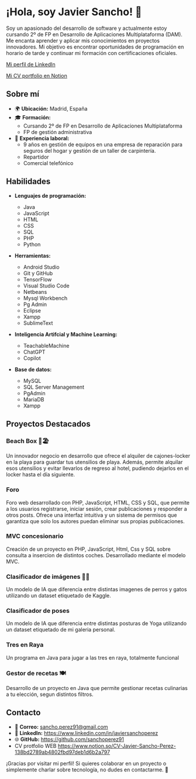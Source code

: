 # ¡Hola, soy Javier Sancho! 👋

Soy un apasionado del desarrollo de software y actualmente estoy cursando 2º de FP en Desarrollo de Aplicaciones Multiplataforma (DAM). Me encanta aprender y aplicar mis conocimientos en proyectos innovadores. Mi objetivo es encontrar oportunidades de programación en horario de tarde y continuar mi formación con certificaciones oficiales.

[Mi perfil de LinkedIn](https://www.linkedin.com/in/javiersanchoperez/)


[Mi CV portfolio en Notion](https://brassy-smash-0ea.notion.site/CV-Javier-Sancho-Perez-138bd2789ab4802fbd97deb1d6b2a797?pvs=4)

## Sobre mí

- 🌍 **Ubicación:** Madrid, España
- 🎓 **Formación:** 
  - Cursando 2º de FP en Desarrollo de Aplicaciones Multiplataforma
  - FP de gestión administrativa
- 💼 **Experiencia laboral:**
   - 9 años en gestión de equipos en una empresa de reparación para seguros del hogar y gestión de un taller de carpintería.
  - Repartidor
  - Comercial telefónico
 

## Habilidades

- **Lenguajes de programación:** 
  - Java
  - JavaScript
  - HTML
  - CSS
  - SQL
  - PHP
  - Python

- **Herramientas:**
  - Android Studio
  - Git y GitHub
  - TensorFlow
  - Visual Studio Code
  - Netbeans
  - Mysql Workbench
  - Pg Admin
  - Eclipse
  - Xampp
  - SublimeText

- **Inteligencia Artifcial y Machine Learning:**
  - TeachableMachine
  - ChatGPT
  - Copilot

- **Base de datos:** 
  - MySQL
  - SQL Server Management
  - PgAdmin
  - MariaDB
  - Xampp

## Proyectos Destacados

### Beach Box 🌊🏖️
Un innovador negocio en desarrollo que ofrece el alquiler de cajones-locker en la playa para guardar tus utensilios de playa. Además, permite alquilar esos utensilios y evitar llevarlos de regreso al hotel, pudiendo dejarlos en el locker hasta el día siguiente.

### Foro
Foro web desarrollado con PHP, JavaScript, HTML, CSS y SQL, que permite a los usuarios registrarse, iniciar sesión, crear publicaciones y responder a otros posts. Ofrece una interfaz intuitiva y un sistema de permisos que garantiza que solo los autores puedan eliminar sus propias publicaciones.

### MVC concesionario
Creación de un proyecto en PHP, JavaScript, Html, Css y SQL sobre consulta a insercion de distintos coches. Desarrollado mediante el modelo MVC.

### Clasificador de imágenes 🐶🐱
Un modelo de IA que diferencia entre distintas imagenes de perros y gatos utilizando un dataset etiquetado de Kaggle.

### Clasificador de poses
Un modelo de IA que diferencia entre distintas posturas de Yoga utilizando un dataset etiquetado de mi galeria personal.

### Tres en Raya 
Un programa en Java para jugar a las tres en raya, totalmente funcional
 
### Gestor de recetas 🍽️
Desarrollo de un proyecto en Java que permite gestionar recetas culinarias a tu elección, segun distintos filtros.


## Contacto

- 📧 **Correo:** sancho.perez91@gmail.com
- 💼 **LinkedIn:** https://www.linkedin.com/in/javiersanchoperez
- 🌐 **GitHub:** https://github.com/sanchoperez91
- CV protfolio WEB https://www.notion.so/CV-Javier-Sancho-Perez-138bd2789ab4802fbd97deb1d6b2a797

¡Gracias por visitar mi perfil! Si quieres colaborar en un proyecto o simplemente charlar sobre tecnología, no dudes en contactarme. 🚀
